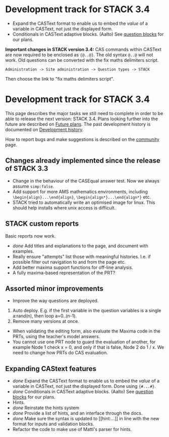 # Development track for STACK 3.4

* Expand the CASText format to enable us to embed the _value_ of a variable in CASText, not just the displayed form.
* Conditionals in CASText adaptive blocks. (Aalto) See [question blocks](../Authoring/Question_blocks.md) for our plans.

**Important changes in STACK version 3.4:**  CAS commands within CASText are now required to be enclosed as `{@..@}`.  The old syntax `@..@` will not work.  Old questions can be converted with the fix maths delimiters script.  

    Administration -> Site administration -> Question types -> STACK
    
Then choose the link to "fix maths delimiters script".

# Development track for STACK 3.4

This page describes the major tasks we still need to complete in order to be
able to release the next version: STACK 3.4. Plans looking further into the future are described 
on [Future plans](Future_plans.md). 
The past development history is documented on [Development history](Development_history.md).

How to report bugs and make suggestions is described on the [community](../About/Community.md) page.

## Changes already implemented since the release of STACK 3.3

* Change in the behaviour of the CASEqual answer test.  Now we always assume `simp:false`.
* Add support for more AMS mathematics environments, including `\begin{align}...\end{align}`, `\begin{align*}...\end{align*}` etc.
* STACK tried to automatically write an optimised image for linux.  This should help installs where unix access is difficult.

## STACK custom reports

Basic reports now work.

* *done* Add titles and explanations to the page, and document with examples.
* Really ensure "attempts" list those with meaningful histories.  I.e. if possible filter out navigation to and from the page etc.
* Add better maxima support functions for off-line analysis.
 * A fully maxima-based representation of the PRT?


## Assorted minor improvements

* Improve the way questions are deployed.
 1. Auto deploy.  E.g. if the first variable in the question variables is a single a:rand(n), then loop a=0..(n-1).
 2. Remove many versions at once.
* When validating the editing form, also evaluate the Maxima code in the PRTs, using the teacher's model answers.
* You cannot use one PRT node to guard the evaluation of another, for example Node 1 check x = 0, and only if that is false, Node 2 do 1 / x. We need to change how PRTs do CAS evaluation.

## Expanding CAStext features

* *done* Expand the CASText format to enable us to embed the _value_ of a variable in CASText, not just the displayed form. Done using `{#...#}`.
* *done* Conditionals in CASText adaptive blocks. (Aalto) See [question blocks](../Authoring/Question_blocks.md) for our plans.
* Hints.  
 * *done* Reinstate the hints system
 * *done* Provide a list of hints, and an interface through the docs.
 * *done* Make sure the syntax is updated to [[hint:...]] in line with the new format for inputs and validation blocks.
 * Refactor the code to make use of Matti's parser for hints.
 
